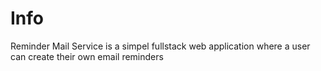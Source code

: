 # Info
Reminder Mail Service is a simpel fullstack web application where a user can create their own email reminders


